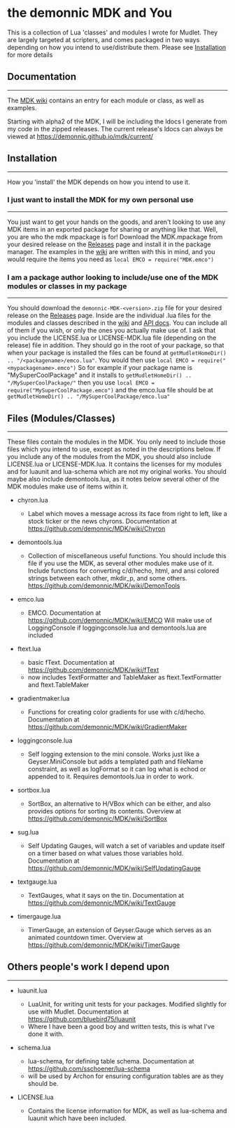 # the demonnic MDK and You

This is a collection of Lua 'classes' and modules I wrote for Mudlet. They are largely targeted at scripters, and comes packaged in two ways depending on how you intend to use/distribute them. Please see [Installation](#installation) for more details

## Documentation

---

The [MDK wiki](https://github.com/demonnic/MDK/wiki) contains an entry for each module or class, as well as examples.

Starting with alpha2 of the MDK, I will be including the ldocs I generate from my code in the zipped releases. The current release's ldocs can always be viewed at <https://demonnic.github.io/mdk/current/>

## Installation

---

How you 'install' the MDK depends on how you intend to use it.

### I just want to install the MDK for my own personal use

---

You just want to get your hands on the goods, and aren't looking to use any MDK items in an exported package for sharing or anything like that.
Well, you are who the mdk mpackage is for! Download the MDK.mpackage from your desired release on the [Releases](https://github.com/demonnic/MDK/releases) page and install it in the package manager. The examples in the [wiki](https://demonnic.github.io/mdk/current/) are written with this in mind, and you would require the items you need as `local EMCO = require("MDK.emco")`

### I am a package author looking to include/use one of the MDK modules or classes in my package

---

You should download the `demonnic-MDK-<version>.zip` file for your desired release on the [Releases](https://github.com/demonnic/MDK/releases) page.
Inside are the individual .lua files for the modules and classes described in the [wiki](https://demonnic.github.io/mdk/current/) and [API docs](https://demonnic.github.io/mdk/current/).
You can include all of them if you wish, or only the ones you actually make use of. I ask that you include the LICENSE.lua or LICENSE-MDK.lua file (depending on the release) file in addition.
They should go in the root of your package, so that when your package is installed the files can be found at `getMudletHomeDir() .. "/<packagename>/emco.lua"`. You would then use `local EMCO = require("<mypackagename>.emco")`
So for example if your package name is "MySuperCoolPackage" and it installs to `getMudletHomeDir() .. "/MySuperCoolPackage/"` then you use `local EMCO = require("MySuperCoolPackage.emco")` and the emco.lua file should be at `getMudletHomeDir() .. "/MySuperCoolPackage/emco.lua"`

## Files (Modules/Classes)

---

These files contain the modules in the MDK. You only need to include those files which you intend to use, except as noted in the descriptions below.
If you include any of the modules from the MDK, you should also include LICENSE.lua or LICENSE-MDK.lua. It contains the licenses for my modules and for luaunit and lua-schema which are not my original works.
You should maybe also include demontools.lua, as it notes below several other of the MDK modules make use of items within it.

* chyron.lua
  * Label which moves a message across its face from right to left, like a stock ticker or the news chyrons. Documentation at <https://github.com/demonnic/MDK/wiki/Chyron>

* demontools.lua
  * Collection of miscellaneous useful functions. You should include this file if you use the MDK, as several other modules make use of it. Include functions for converting c/d/hecho, html, and ansi colored strings between each other, mkdir_p, and some others. <https://github.com/demonnic/MDK/wiki/DemonTools>

* emco.lua
  * EMCO. Documentation at <https://github.com/demonnic/MDK/wiki/EMCO> Will make use of LoggingConsole if loggingconsole.lua and demontools.lua are included

* ftext.lua
  * basic fText. Documentation at <https://github.com/demonnic/MDK/wiki/fText>
  * now includes TextFormatter and TableMaker as ftext.TextFormatter and ftext.TableMaker

* gradientmaker.lua
  * Functions for creating color gradients for use with c/d/hecho. Documentation at <https://github.com/demonnic/MDK/wiki/GradientMaker>

* loggingconsole.lua
  * Self logging extension to the mini console. Works just like a Geyser.MiniConsole but adds a templated path and fileName constraint, as well as logFormat so it can log what is echod or appended to it. Requires demontools.lua in order to work.

* sortbox.lua
  * SortBox, an alternative to H/VBox which can be either, and also provides options for sorting its contents. Overview at <https://github.com/demonnic/MDK/wiki/SortBox>

* sug.lua
  * Self Updating Gauges, will watch a set of variables and update itself on a timer based on what values those variables hold. Documentation at <https://github.com/demonnic/MDK/wiki/SelfUpdatingGauge>

* textgauge.lua
  * TextGauges, what it says on the tin. Documentation at <https://github.com/demonnic/MDK/wiki/TextGauge>

* timergauge.lua
  * TimerGauge, an extension of Geyser.Gauge which serves as an animated countdown timer. Overview at <https://github.com/demonnic/MDK/wiki/TimerGauge>

## Others people's work I depend upon

---

* luaunit.lua
  * LuaUnit, for writing unit tests for your packages. Modified slightly for use with Mudlet. Documentation at <https://github.com/bluebird75/luaunit>
  * Where I have been a good boy and written tests, this is what I've done it with.

* schema.lua
  * lua-schema, for defining table schema. Documentation at <https://github.com/sschoener/lua-schema>
  * will be used by Archon for ensuring configuration tables are as they should be.

* LICENSE.lua
  * Contains the license information for MDK, as well as lua-schema and luaunit which have been included.

